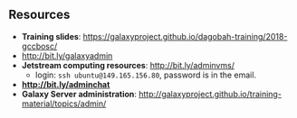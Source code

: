 
## Resources
* **Training slides**: https://galaxyproject.github.io/dagobah-training/2018-gccbosc/
* http://bit.ly/galaxyadmin
* **Jetstream computing resources**: http://bit.ly/adminvms/
  + login: `ssh ubuntu@149.165.156.80`, password is in the email.
* **http://bit.ly/adminchat**
* **Galaxy Server administration**: http://galaxyproject.github.io/training-material/topics/admin/
